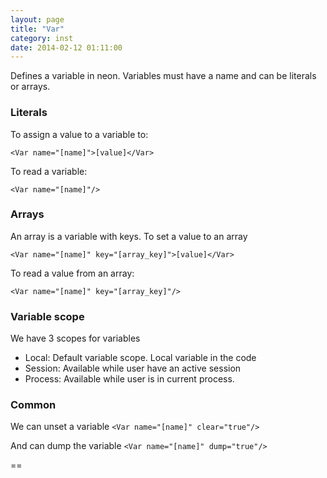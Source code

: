 ```yaml
---
layout: page
title: "Var"
category: inst
date: 2014-02-12 01:11:00
---
```


Defines a variable in neon.
Variables must have a name and can be literals or arrays.

### Literals
To assign a value to a variable to:


``<Var name="[name]">[value]</Var>``



To read a variable:

``<Var name="[name]"/>``


### Arrays
An array is a variable with keys.
To set a value to an array

``<Var name="[name]" key="[array_key]">[value]</Var>``


To read a value from an array:

``<Var name="[name]" key="[array_key]"/>``

### Variable scope
We have 3 scopes for variables

+   Local: Default variable scope. Local variable in the code
+   Session: Available while user have an active session
+   Process: Available while user is in current process.


### Common

We can unset a variable
``<Var name="[name]" clear="true"/>``

And can dump the variable
``<Var name="[name]" dump="true"/>``


==
